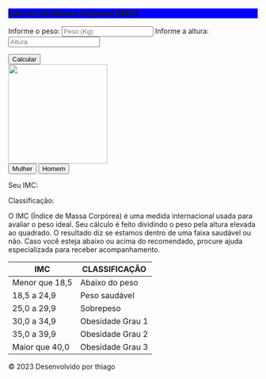 <!DOCTYPE html>
<html lang="pt-br">
<head>
  <title>Bootstrap 5 Example</title>
  <meta charset="utf-8">
  <meta name="viewport" content="width=device-width, initial-scale=1">
  <link href="https://cdn.jsdelivr.net/npm/bootstrap@5.3.2/dist/css/bootstrap.min.css" rel="stylesheet">
  <script src="https://cdn.jsdelivr.net/npm/bootstrap@5.3.2/dist/js/bootstrap.bundle.min.js"></script>
  <link rel="stylesheet" href="css/style.css">
</head>
<body>
  <div id="header" class="container-fluid header p-5 text-white text-center" style="background-color: blue;">
    <h3>Cálculo de Massa Corporal (IMC)</h3>
</div>
  <div class="container mx-auto mt-5">
    <div class="row">
      <div class="col-sm-4">
        <div class="form-imc">
          <form novalidate class="form">
            <label for="peso" class="form-label">Informe o peso:</label>
            <input type="number" class="form-control" placeholder="Peso (Kg)" id="peso" />
            <label for="altura" class="form-label">Informe a altura:</label>
            <input type="number" class="form-control" placeholder="Altura" id="altura" />
          </form>
          <button class="btn btn-primary calcular" onclick="imc()">Calcular</button>
        </div>
      </div>
      <div class="col-sm-4">
        <div class="imc-resultado homem">
          <div><img src="img/homem.png" style="width: 200px;" id="mulher" alt=""></div>
          <button class="btn btn-primary btn-imc" type="button" id="btmulher">Mulher</button>
          <button class="btn btn-primary btn-imc" type="button" id="bthomem">Homem</button>
        </div>
      </div>
      <div class="col-sm-4">
        <div class="resultado" id="resultado">
          <p id="imcresultado">Seu IMC:</p>
          <p id="imc">Classificação:</p>
        </div>
      </div>
    </div>
  </div>
  <div class="container mx-auto mt-5">
    <div class="row">
      <div class="col-sm-4">
        <div class="medida">
          <p>
            O IMC (Índice de Massa Corpórea) é uma medida internacional usada para avaliar o peso ideal. Seu cálculo é
            feito dividindo o peso pela altura elevada ao quadrado. O resultado diz se estamos dentro de uma faixa
            saudável ou não. Caso você esteja abaixo ou acima do recomendado, procure ajuda especializada para receber
            acompanhamento.
          </p>
        </div>
      </div>
      <div class="col-sm-4">
        <div>
          <table class="table table-bordered">
            <thead>
              <tr>
                <th>IMC</th>
                <th>CLASSIFICAÇÃO</th>
              </tr>
            </thead>
            <tbody>
              <tr>
                <td>Menor que 18,5</td>
                <td>Abaixo do peso</td>
              </tr>
              <tr>
                <td>18,5 a 24,9</td>
                <td>Peso saudável</td>
              </tr>
              <tr>
                <td>25,0 a 29,9</td>
                <td>Sobrepeso</td>
              </tr>
              <tr>
                <td>30,0 a 34,9</td>
                <td>Obesidade Grau 1</td>
              </tr>
              <tr>
                <td>35,0 a 39,9</td>
                <td>Obesidade Grau 2</td>
              </tr>
              <tr>
                <td>Maior que 40,0</td>
                <td>Obesidade Grau 3</td>
              </tr>
            </tbody>
          </table>
        </div>
      </div>
    </div>
  </div>
  <footer class="container-fluid p-4 text-white text-center">
    <p>&copy; 2023 Desenvolvido por thiago</p>
  </footer>
</body>
<script src="js/index.js"></script>
</html>
